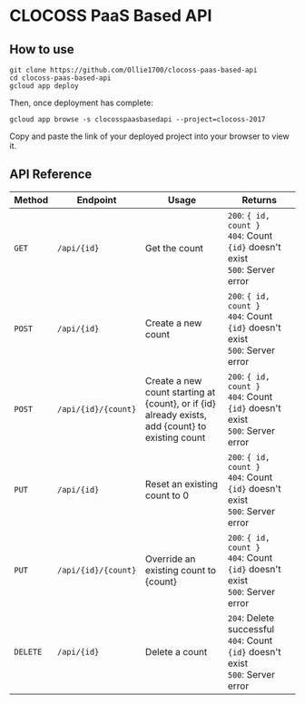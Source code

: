 # CLOCOSS PaaS Based API

## How to use
```
git clone https://github.com/Ollie1700/clocoss-paas-based-api
cd clocoss-paas-based-api
gcloud app deploy
```
Then, once deployment has complete:
```
gcloud app browse -s clocosspaasbasedapi --project=clocoss-2017
```

Copy and paste the link of your deployed project into your browser to view it.

## API Reference
| Method  | Endpoint            | Usage                                                    | Returns |
| ------- | ------------------- | -------------------------------------------------------- | ------- |
| `GET`   | `/api/{id}`         | Get the count                                            | `200`: `{ id, count }`<br />`404`: Count `{id}` doesn't exist<br />`500`: Server error |
| `POST`  | `/api/{id}`         | Create a new count                                       | `200`: `{ id, count }`<br />`404`: Count `{id}` doesn't exist<br />`500`: Server error |
| `POST`  | `/api/{id}/{count}` | Create a new count starting at {count}, or if {id}<br />already exists, add {count} to existing count | `200`: `{ id, count }`<br />`404`: Count `{id}` doesn't exist<br />`500`: Server error |
| `PUT`   | `/api/{id}`         | Reset an existing count to 0                             | `200`: `{ id, count }`<br />`404`: Count `{id}` doesn't exist<br />`500`: Server error |
| `PUT`   | `/api/{id}/{count}` | Override an existing count to {count}                    | `200`: `{ id, count }`<br />`404`: Count `{id}` doesn't exist<br />`500`: Server error |
| `DELETE`| `/api/{id}`         | Delete a count                                           | `204`: Delete successful<br />`404`: Count `{id}` doesn't exist<br />`500`: Server error |
